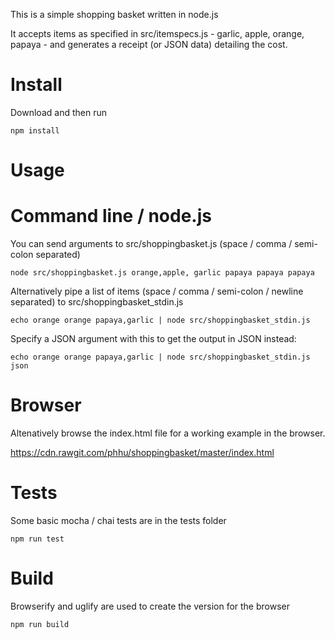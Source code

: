 This is a simple shopping basket written in node.js

It accepts items as specified in src/itemspecs.js - garlic, apple, orange, papaya - and generates a receipt (or JSON data) detailing the cost.

Install
=======

Download and then run 

```npm install```

Usage
=====

Command line / node.js 
======================
You can send arguments to src/shoppingbasket.js (space / comma / semi-colon separated) 

```node src/shoppingbasket.js orange,apple, garlic papaya papaya papaya```

Alternatively pipe a list of items (space / comma / semi-colon / newline separated) to src/shoppingbasket_stdin.js 

```echo orange orange papaya,garlic | node src/shoppingbasket_stdin.js```

Specify a JSON argument with this to get the output in JSON instead:

```echo orange orange papaya,garlic | node src/shoppingbasket_stdin.js json```

Browser
=======

Altenatively browse the index.html file for a working example in the browser.

https://cdn.rawgit.com/phhu/shoppingbasket/master/index.html

Tests
=====

Some basic mocha / chai tests are in the tests folder

```npm run test```

Build
=====

Browserify and uglify are used to create the version for the browser

```npm run build```
